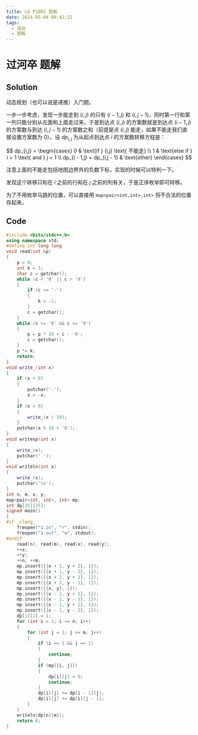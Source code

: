 ```yaml
---
title: LG P1002 题解
date: 2024-05-04 08:42:21
tags:
  - 洛谷
  - 题解
---
```

<!---->
<!--more-->

# 过河卒 题解


## Solution

动态规划（也可以说是递推）入门题。

一步一步考虑，发现一步能走到 $(i,j)$ 的只有 $(i-1,j)$ 和 $(i,j - 1)$，同时第一行和第一列只能分别从左面和上面走过来，于是到达点 $(i,j)$ 的方案数就是到达点 $(i - 1,j)$ 的方案数与到达 $(i,j - 1)$ 的方案数之和（前提是点 $(i,j)$ 能走，如果不能走我们直接设置方案数为 $0$）。设 $dp_{i,j}$ 为从起点到达点 $i$ 的方案数转移方程是：

$$
dp_{i,j} = 
\begin{cases}
0 & \text{if } (i,j) \text{ 不能走} \\
1 & \text{else if } i = 1 \text{ and } j = 1 \\
dp_{i - 1,j} + dp_{i,j - 1} & \text{other}
\end{cases}
$$

注意上面的不能走包括地图边界外的负数下标，实现的时候可以特判一下。

发现这个转移只和在 $i$ 之前的行和在 $j$ 之前的列有关，于是正序枚举即可转移。


为了不用枚举马跳的位置，可以直接用 `map<pair<int,int>,int>` 将不合法的位置存起来。


## Code

```cpp
#include <bits/stdc++.h>
using namespace std;
#define int long long
void read(int &p)
{
    p = 0;
    int k = 1;
    char c = getchar();
    while (c < '0' || c > '9')
    {
        if (c == '-')
        {
            k = -1;
        }
        c = getchar();
    }
    while (c >= '0' && c <= '9')
    {
        p = p * 10 + c - '0';
        c = getchar();
    }
    p *= k;
    return;
}
void write_(int x)
{
    if (x < 0)
    {
        putchar('-');
        x = -x;
    }
    if (x > 9)
    {
        write_(x / 10);
    }
    putchar(x % 10 + '0');
}
void writesp(int x)
{
    write_(x);
    putchar(' ');
}
void writeln(int x)
{
    write_(x);
    putchar('\n');
}
int n, m, x, y;
map<pair<int, int>, int> mp;
int dp[25][25];
signed main()
{
#if _clang_
    freopen("1.in", "r", stdin);
    freopen("1.out", "w", stdout);
#endif
    read(n), read(m), read(x), read(y);
    ++x;
    ++y;
    ++n, ++m;
    mp.insert({{x + 1, y + 2}, 1});
    mp.insert({{x + 1, y - 2}, 1});
    mp.insert({{x + 2, y + 1}, 1});
    mp.insert({{x + 2, y - 1}, 1});
    mp.insert({{x, y}, 1});
    mp.insert({{x - 2, y + 1}, 1});
    mp.insert({{x - 2, y - 1}, 1});
    mp.insert({{x - 1, y + 2}, 1});
    mp.insert({{x - 1, y - 2}, 1});
    dp[1][1] = 1;
    for (int i = 1; i <= n; i++)
    {
        for (int j = 1; j <= m; j++)
        {
            if (i == 1 && j == 1)
            {
                continue;
            }
            if (mp[{i, j}])
            {
                dp[i][j] = 0;
                continue;
            }
            dp[i][j] += dp[i - 1][j];
            dp[i][j] += dp[i][j - 1];
        }
    }
    writeln(dp[n][m]);
    return 0;
}
```